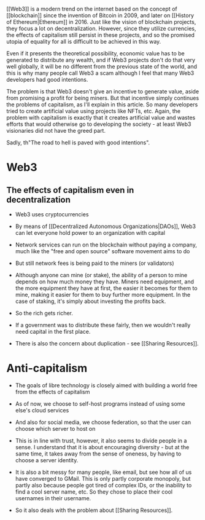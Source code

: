 [[Web3]] is a modern trend on the internet based on the concept of [[blockchain]] since the invention of Bitcoin in 2009, and later on [[History of Ethereum|Ethereum]] in 2016. Just like the vision of blockchain projects, they focus a lot on decentralization. However, since they utilize currencies, the effects of capitalism still persist in these projects, and so the promised utopia of equality for all is difficult to be achieved in this way.

Even if it presents the theoretical possibility, economic value has to be generated to distribute any wealth, and if Web3 projects don't do that very well globally, it will be no different from the previous state of the world, and this is why many people call Web3 a scam although I feel that many Web3 developers had good intentions.

The problem is that Web3 doesn't give an incentive to generate value, aside from promising a profit for being miners. But that incentive simply continues the problems of capitalism, as I'll explain in this article. So many developers tried to create artificial value using projects like NFTs, etc. Again, the problem with capitalism is exactly that it creates artificial value and wastes efforts that would otherwise go to developing the society - at least Web3 visionaries did not have the greed part.

Sadly, th"The road to hell is paved with good intentions".
# Web3
## The effects of capitalism even in decentralization
- Web3 uses cryptocurrencies
- By means of [[Decentralized Autonomous Organizations|DAOs]], Web3 can let everyone hold power to an organization with capital
- Network services can run on the blockchain without paying a company, much like the "free and open source" software movement aims to do
- But still network fees is being paid to the miners (or validators)
- Although anyone can mine (or stake), the ability of a person to mine depends on how much money they have. Miners need equipment, and the more equipment they have at first, the easier it becomes for them to mine, making it easier for them to buy further more equipment. In the case of staking, it's simply about investing the profits back.
- So the rich gets richer.
- If a government was to distribute these fairly, then we wouldn't really need capital in the first place.

- There is also the concern about duplication - see [[Sharing Resources]].
# Anti-capitalism
- The goals of libre technology is closely aimed with building a world free from the effects of capitalism
- As of now, we choose to self-host programs instead of using some else's cloud services
- And also for social media, we choose federation, so that the user can choose which server to host on
- This is in line with trust, however, it also seems to divide people in a sense. I understand that it is about encouraging diversity - but at the same time, it takes away from the sense of oneness, by having to choose a server identity.
- It is also a bit messy for many people, like email, but see how all of us have converged to GMail. This is only partly corporate monopoly, but partly also because people got tired of complex IDs, or the inability to find a cool server name, etc. So they chose to place their cool usernames in their username.

- So it also deals with the problem about [[Sharing Resources]].
